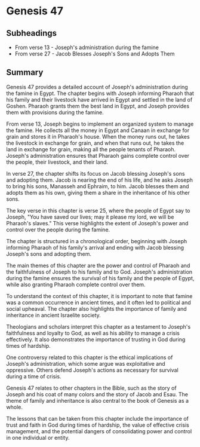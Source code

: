 # Genesis 47

## Subheadings

* From verse 13 - Joseph's administration during the famine
* From verse 27 - Jacob Blesses Joseph's Sons and Adopts Them

## Summary

Genesis 47 provides a detailed account of Joseph's administration during the famine in Egypt. The chapter begins with Joseph informing Pharaoh that his family and their livestock have arrived in Egypt and settled in the land of Goshen. Pharaoh grants them the best land in Egypt, and Joseph provides them with provisions during the famine.

From verse 13, Joseph begins to implement an organized system to manage the famine. He collects all the money in Egypt and Canaan in exchange for grain and stores it in Pharaoh's house. When the money runs out, he takes the livestock in exchange for grain, and when that runs out, he takes the land in exchange for grain, making all the people tenants of Pharaoh. Joseph's administration ensures that Pharaoh gains complete control over the people, their livestock, and their land.

In verse 27, the chapter shifts its focus on Jacob blessing Joseph's sons and adopting them. Jacob is nearing the end of his life, and he asks Joseph to bring his sons, Manasseh and Ephraim, to him. Jacob blesses them and adopts them as his own, giving them a share in the inheritance of his other sons.

The key verse in this chapter is verse 25, where the people of Egypt say to Joseph, "You have saved our lives; may it please my lord, we will be Pharaoh's slaves." This verse highlights the extent of Joseph's power and control over the people during the famine.

The chapter is structured in a chronological order, beginning with Joseph informing Pharaoh of his family's arrival and ending with Jacob blessing Joseph's sons and adopting them.

The main themes of this chapter are the power and control of Pharaoh and the faithfulness of Joseph to his family and to God. Joseph's administration during the famine ensures the survival of his family and the people of Egypt, while also granting Pharaoh complete control over them.

To understand the context of this chapter, it is important to note that famine was a common occurrence in ancient times, and it often led to political and social upheaval. The chapter also highlights the importance of family and inheritance in ancient Israelite society.

Theologians and scholars interpret this chapter as a testament to Joseph's faithfulness and loyalty to God, as well as his ability to manage a crisis effectively. It also demonstrates the importance of trusting in God during times of hardship.

One controversy related to this chapter is the ethical implications of Joseph's administration, which some argue was exploitative and oppressive. Others defend Joseph's actions as necessary for survival during a time of crisis.

Genesis 47 relates to other chapters in the Bible, such as the story of Joseph and his coat of many colors and the story of Jacob and Esau. The theme of family and inheritance is also central to the book of Genesis as a whole.

The lessons that can be taken from this chapter include the importance of trust and faith in God during times of hardship, the value of effective crisis management, and the potential dangers of consolidating power and control in one individual or entity.